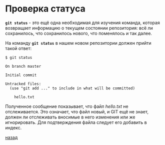 # Проверка статуса

**`git status`** - это ещё одна необходимая для изучения команда, которая возвращает информацию о текущем состоянии репозитория: всё ли сохранилось, что сохранилось нового, что поменялось и так далее. 

На команду **`git status`** в нашем новом репозитории должен прийти такой ответ:
```
$ git status

On branch master

Initial commit

Untracked files:
  (use "git add ..." to include in what will be committed)

    hello.txt
```
Полученное сообщение показывает, что файл *hello.txt* не отслеживается. Это означает, что файл новый, и GIT ещё не знает, должен ли отслеживать вносимые в него изменения или же игнорировать. Для подтверждения файла следует его добавить в индекс.

[назад](./readme.md)